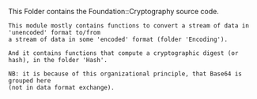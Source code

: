 This Folder contains the Foundation::Cryptography source code.

	This module mostly contains functions to convert a stream of data in 'unencoded' format to/from
	a stream of data in some 'encoded' format (folder 'Encoding').

	And it contains functions that compute a cryptographic digest (or hash), in the folder 'Hash'.

	NB: it is because of this organizational principle, that Base64 is grouped here
	(not in data format exchange).
